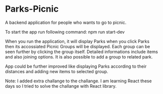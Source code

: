 # Parks-Picnic
A backend application for people who wants to go to picnic. 


To start the app run following command:
npm run start-dev

When you run the application, it will display Parks when you click Parks then its accossiated Picnic Groups will be displayed. Each group can be seen further by clicking the group itself. Detailed informations include items and also joining options. It is also possible to add a group to related park. 

App could be further improved like displaying Parks according to their distances and adding new items to selected group. 

Note: I added extra challange to the challange. I am learning React these days so I tried to solve the challange with React library. 